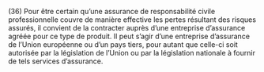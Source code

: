 (36) Pour être certain qu’une assurance de responsabilité civile professionnelle couvre de manière effective les pertes résultant des risques assurés, il convient de la contracter auprès d’une entreprise d’assurance agréée pour ce type de produit. Il peut s’agir d’une entreprise d’assurance de l’Union européenne ou d’un pays tiers, pour autant que celle-ci soit autorisée par la législation de l’Union ou par la législation nationale à fournir de tels services d’assurance.